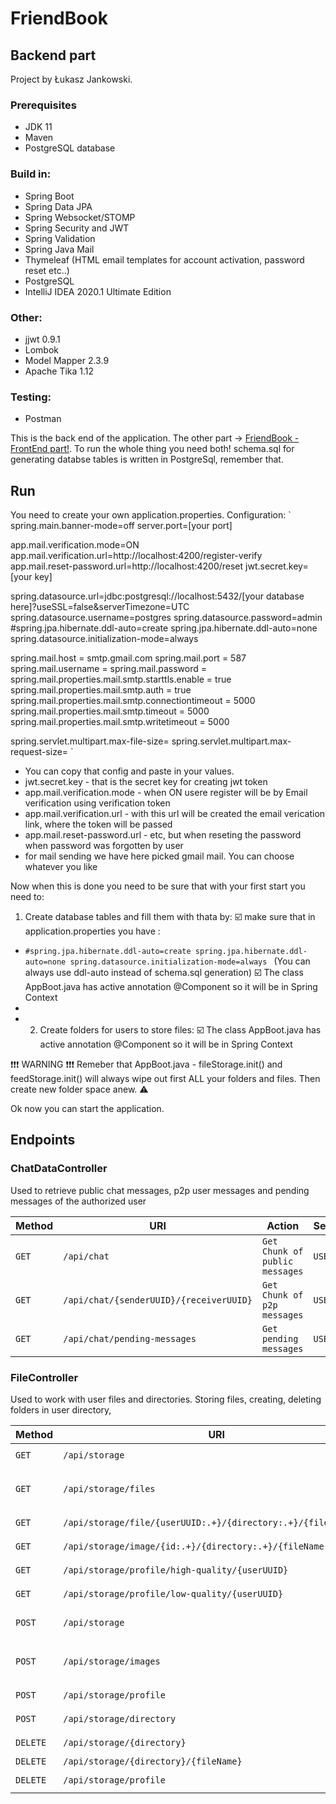 # FriendBook
## Backend part
Project by Łukasz Jankowski.

### Prerequisites
- JDK 11
- Maven
- PostgreSQL database
### Build in:
- Spring Boot
- Spring Data JPA
- Spring Websocket/STOMP
- Spring Security and JWT
- Spring Validation
- Spring Java Mail
- Thymeleaf (HTML email templates for account activation, password reset etc..)
- PostgreSQL
- IntelliJ IDEA 2020.1 Ultimate Edition

### Other:
- jjwt 0.9.1
- Lombok
- Model Mapper 2.3.9
- Apache Tika 1.12

### Testing:
- Postman

This is the back end of the application. The other part -> [FriendBook - FrontEnd part!](https://github.com/Lukas-max/Friendbook-client). To run the whole thing you need both! 
schema.sql for generating databse tables is written in PostgreSql, remember that.

## Run
You need to create your own application.properties. Configuration: 
`
spring.main.banner-mode=off
server.port=[your port]

app.mail.verification.mode=ON
app.mail.verification.url=http://localhost:4200/register-verify
app.mail.reset-password.url=http://localhost:4200/reset
jwt.secret.key= [your key]

spring.datasource.url=jdbc:postgresql://localhost:5432/[your database here]?useSSL=false&serverTimezone=UTC
spring.datasource.username=postgres
spring.datasource.password=admin
#spring.jpa.hibernate.ddl-auto=create
spring.jpa.hibernate.ddl-auto=none
spring.datasource.initialization-mode=always

spring.mail.host = smtp.gmail.com
spring.mail.port = 587
spring.mail.username = 
spring.mail.password = 
spring.mail.properties.mail.smtp.starttls.enable = true
spring.mail.properties.mail.smtp.auth = true
spring.mail.properties.mail.smtp.connectiontimeout = 5000
spring.mail.properties.mail.smtp.timeout = 5000
spring.mail.properties.mail.smtp.writetimeout = 5000

spring.servlet.multipart.max-file-size=
spring.servlet.multipart.max-request-size=
`
- You can copy that config and paste in your values.
- jwt.secret.key - that is the secret key for creating jwt token
- app.mail.verification.mode - when ON usere register will be by Email verification using verification token
- app.mail.verification.url - with this url will be created the email verication link, where the token will be passed
- app.mail.reset-password.url - etc, but when reseting the password when password was forgotten by user
- for mail sending we have here picked gmail mail. You can choose whatever you like

Now when this is done you need to be sure that with your first start you need to:
1) Create database tables and fill them with thata by:
:ballot_box_with_check: make sure that in application.properties you have :
- `#spring.jpa.hibernate.ddl-auto=create
spring.jpa.hibernate.ddl-auto=none
spring.datasource.initialization-mode=always
`
(You can always use ddl-auto instead of schema.sql generation)
:ballot_box_with_check: The class AppBoot.java has active annotation @Component so it will be in Spring Context
- 
- 2) Create folders for users to store files:
:ballot_box_with_check: The class AppBoot.java has active annotation @Component so it will be in Spring Context

:exclamation::exclamation::exclamation: WARNING :exclamation::exclamation::exclamation:
Remeber that AppBoot.java - fileStorage.init() and feedStorage.init() will always wipe out first ALL your folders and files. Then create new folder space anew. :warning:

Ok now you can start the application.

## Endpoints
### ChatDataController
Used to retrieve public chat messages, p2p user messages and pending messages of the authorized user

| Method | URI | Action | Security |
|--------|-----|--------|----------|
|  `GET` | `/api/chat` | `Get Chunk of public messages` | `USER` |
| `GET` | `/api/chat/{senderUUID}/{receiverUUID}` | `Get Chunk of p2p messages` | `USER` |
| `GET` | `/api/chat/pending-messages` | `Get pending messages` | `USER` | 

### FileController
Used to work with user files and directories. Storing files, creating, deleting folders in user directory,

| Method | URI | Name | Action | Security | Other |
|--------|-----|------|--------|----------|-------|
|  `GET` | `/api/storage` | `getUserDirectories` | `Get array with user folders` | `USER` | `Params:  userUUID` |
|  `GET` | `/api/storage/files` | `getFileData` | `Get Chunk<FileData>` | `USER` | `Params:  userUUID, directory, limit, offset` |
|  `GET` | `/api/storage/file/{userUUID:.+}/{directory:.+}/{fileName:.+}` | `downloadFile` | `Get file in byte[]` | `USER` | `Params:  none` |
|  `GET` | `/api/storage/image/{id:.+}/{directory:.+}/{fileName:.+}` | `downloadImage` | `Get image in byte[]` | `USER` | `Params:  none` |
|  `GET` | `/api/storage/profile/high-quality/{userUUID}` | `downloadProfileHighQuality` | `Get profile photo` | `USER` | `Params:  none` |
|  `GET` | `/api/storage/profile/low-quality/{userUUID}` | `downloadProfileLowQuality` | `Get profile photo` | `USER` | `Params:  none` |
|  `POST` | `/api/storage` | `uploadFiles` | `Upload array of files to dir` | `USER` | `Body: files[], Params:  directory` |
|  `POST` | `/api/storage/images` | `uploadFilesAndImages` | `Upload array of files to dir` | `USER` | `Body: files[],images[] Params:  directory` |
|  `POST` | `/api/storage/profile` | `uploadProfilePhoto` | `Upload profile photo` | `USER` | `Body: photo` |
|  `POST` | `/api/storage/directory` | `createFolder` | `Create folder in user dir` | `USER` | `Body: directory` |
|  `DELETE` | `/api/storage/{directory}` | `deleteFolder` | `Delete folder from user dir` | `USER` | `Nope` |
|  `DELETE` | `/api/storage/{directory}/{fileName}` | `deleteFile` | `Delete file` | `USER` | `Nope` |
|  `DELETE` | `/api/storage/profile` | `deleteProfilePhoto` | `Delete prophile photo` | `USER` | `Nope` |
